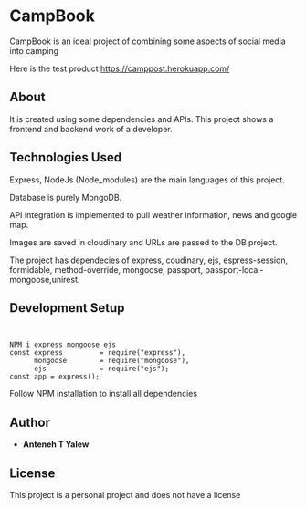 # CampBook

CampBook is an ideal project of combining some aspects of social media into camping 

Here is the test product https://camppost.herokuapp.com/

## About

It is created using some dependencies and APIs. This project shows a frontend and backend work of a developer.


## Technologies Used

Express, NodeJs (Node_modules) are the main languages of this project.

Database is purely MongoDB.

API integration is implemented to pull weather information, news and google map.

Images are saved in cloudinary and URLs are passed to the DB project.

The project has dependecies of express, coudinary, ejs, espress-session, formidable, method-override, mongoose, passport, passport-local-mongoose,unirest.

## Development Setup
```


NPM i express mongoose ejs
const express         = require("express"),
      mongoose        = require("mongoose"),
      ejs             = require("ejs");
const app = express();

```
Follow NPM installation to install all dependencies

## Author

* **Anteneh T Yalew** 


## License

This project is a personal project and does not have a license

